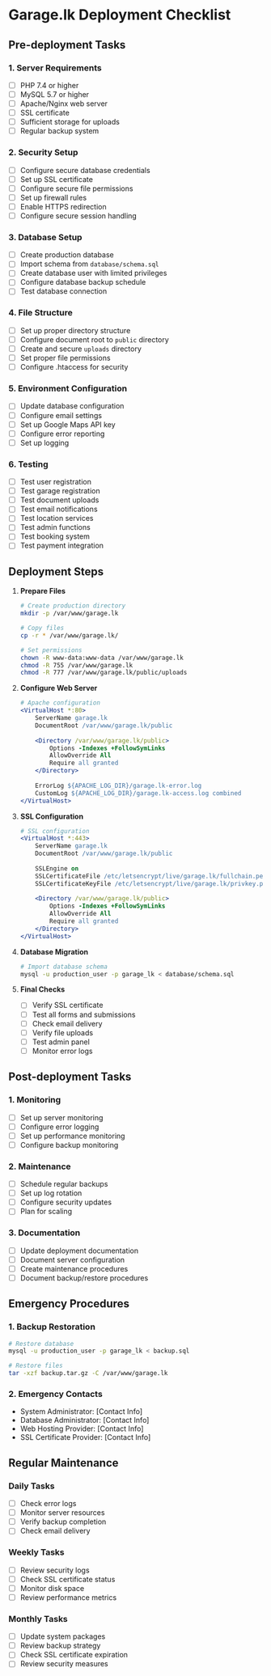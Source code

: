# Garage.lk Deployment Checklist

## Pre-deployment Tasks

### 1. Server Requirements
- [ ] PHP 7.4 or higher
- [ ] MySQL 5.7 or higher
- [ ] Apache/Nginx web server
- [ ] SSL certificate
- [ ] Sufficient storage for uploads
- [ ] Regular backup system

### 2. Security Setup
- [ ] Configure secure database credentials
- [ ] Set up SSL certificate
- [ ] Configure secure file permissions
- [ ] Set up firewall rules
- [ ] Enable HTTPS redirection
- [ ] Configure secure session handling

### 3. Database Setup
- [ ] Create production database
- [ ] Import schema from `database/schema.sql`
- [ ] Create database user with limited privileges
- [ ] Configure database backup schedule
- [ ] Test database connection

### 4. File Structure
- [ ] Set up proper directory structure
- [ ] Configure document root to `public` directory
- [ ] Create and secure `uploads` directory
- [ ] Set proper file permissions
- [ ] Configure .htaccess for security

### 5. Environment Configuration
- [ ] Update database configuration
- [ ] Configure email settings
- [ ] Set up Google Maps API key
- [ ] Configure error reporting
- [ ] Set up logging

### 6. Testing
- [ ] Test user registration
- [ ] Test garage registration
- [ ] Test document uploads
- [ ] Test email notifications
- [ ] Test location services
- [ ] Test admin functions
- [ ] Test booking system
- [ ] Test payment integration

## Deployment Steps

1. **Prepare Files**
   ```bash
   # Create production directory
   mkdir -p /var/www/garage.lk
   
   # Copy files
   cp -r * /var/www/garage.lk/
   
   # Set permissions
   chown -R www-data:www-data /var/www/garage.lk
   chmod -R 755 /var/www/garage.lk
   chmod -R 777 /var/www/garage.lk/public/uploads
   ```

2. **Configure Web Server**
   ```apache
   # Apache configuration
   <VirtualHost *:80>
       ServerName garage.lk
       DocumentRoot /var/www/garage.lk/public
       
       <Directory /var/www/garage.lk/public>
           Options -Indexes +FollowSymLinks
           AllowOverride All
           Require all granted
       </Directory>
       
       ErrorLog ${APACHE_LOG_DIR}/garage.lk-error.log
       CustomLog ${APACHE_LOG_DIR}/garage.lk-access.log combined
   </VirtualHost>
   ```

3. **SSL Configuration**
   ```apache
   # SSL configuration
   <VirtualHost *:443>
       ServerName garage.lk
       DocumentRoot /var/www/garage.lk/public
       
       SSLEngine on
       SSLCertificateFile /etc/letsencrypt/live/garage.lk/fullchain.pem
       SSLCertificateKeyFile /etc/letsencrypt/live/garage.lk/privkey.pem
       
       <Directory /var/www/garage.lk/public>
           Options -Indexes +FollowSymLinks
           AllowOverride All
           Require all granted
       </Directory>
   </VirtualHost>
   ```

4. **Database Migration**
   ```bash
   # Import database schema
   mysql -u production_user -p garage_lk < database/schema.sql
   ```

5. **Final Checks**
   - [ ] Verify SSL certificate
   - [ ] Test all forms and submissions
   - [ ] Check email delivery
   - [ ] Verify file uploads
   - [ ] Test admin panel
   - [ ] Monitor error logs

## Post-deployment Tasks

### 1. Monitoring
- [ ] Set up server monitoring
- [ ] Configure error logging
- [ ] Set up performance monitoring
- [ ] Configure backup monitoring

### 2. Maintenance
- [ ] Schedule regular backups
- [ ] Set up log rotation
- [ ] Configure security updates
- [ ] Plan for scaling

### 3. Documentation
- [ ] Update deployment documentation
- [ ] Document server configuration
- [ ] Create maintenance procedures
- [ ] Document backup/restore procedures

## Emergency Procedures

### 1. Backup Restoration
```bash
# Restore database
mysql -u production_user -p garage_lk < backup.sql

# Restore files
tar -xzf backup.tar.gz -C /var/www/garage.lk
```

### 2. Emergency Contacts
- System Administrator: [Contact Info]
- Database Administrator: [Contact Info]
- Web Hosting Provider: [Contact Info]
- SSL Certificate Provider: [Contact Info]

## Regular Maintenance

### Daily Tasks
- [ ] Check error logs
- [ ] Monitor server resources
- [ ] Verify backup completion
- [ ] Check email delivery

### Weekly Tasks
- [ ] Review security logs
- [ ] Check SSL certificate status
- [ ] Monitor disk space
- [ ] Review performance metrics

### Monthly Tasks
- [ ] Update system packages
- [ ] Review backup strategy
- [ ] Check SSL certificate expiration
- [ ] Review security measures 